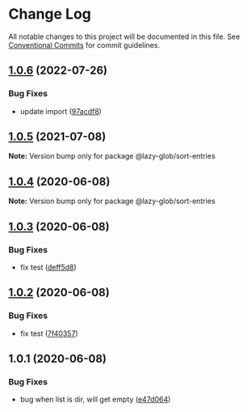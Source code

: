 # Change Log

All notable changes to this project will be documented in this file.
See [Conventional Commits](https://conventionalcommits.org) for commit guidelines.

## [1.0.6](https://github.com/bluelovers/ws-glob/compare/@lazy-glob/sort-entries@1.0.5...@lazy-glob/sort-entries@1.0.6) (2022-07-26)


### Bug Fixes

* update import ([97acdf8](https://github.com/bluelovers/ws-glob/commit/97acdf82a11ff3328157869f47ee26676991efc9))





## [1.0.5](https://github.com/bluelovers/ws-glob/compare/@lazy-glob/sort-entries@1.0.4...@lazy-glob/sort-entries@1.0.5) (2021-07-08)

**Note:** Version bump only for package @lazy-glob/sort-entries





## [1.0.4](https://github.com/bluelovers/ws-glob/compare/@lazy-glob/sort-entries@1.0.3...@lazy-glob/sort-entries@1.0.4) (2020-06-08)

**Note:** Version bump only for package @lazy-glob/sort-entries





## [1.0.3](https://github.com/bluelovers/ws-glob/compare/@lazy-glob/sort-entries@1.0.2...@lazy-glob/sort-entries@1.0.3) (2020-06-08)


### Bug Fixes

* fix test ([deff5d8](https://github.com/bluelovers/ws-glob/commit/deff5d86b64362c781d94e8f6e83cd885709a1dd))





## [1.0.2](https://github.com/bluelovers/ws-glob/compare/@lazy-glob/sort-entries@1.0.1...@lazy-glob/sort-entries@1.0.2) (2020-06-08)


### Bug Fixes

* fix test ([7f40357](https://github.com/bluelovers/ws-glob/commit/7f40357f760b082f5168a2907daa368dbe44756e))





## 1.0.1 (2020-06-08)


### Bug Fixes

* bug when list is dir, will get empty ([e47d064](https://github.com/bluelovers/ws-glob/commit/e47d064cd99cba1c2b1797b9604a4a6514a11fa3))
